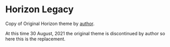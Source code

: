# Horizon Legacy

Copy of Original Horizon theme by [author](https://marketplace.visualstudio.com/items?itemName=jolaleye.horizon-theme-vscode).

At this time 30 August, 2021 the original theme is discontinued by author so here this is the replacement.
